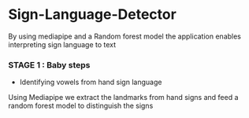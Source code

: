 # Sign-Language-Detector
By using mediapipe and a Random forest model the application enables interpreting sign language to text


### STAGE 1 : Baby steps
- Identifying vowels from hand sign language

Using Mediapipe we extract the landmarks from hand signs and feed a random forest model to distinguish the signs
